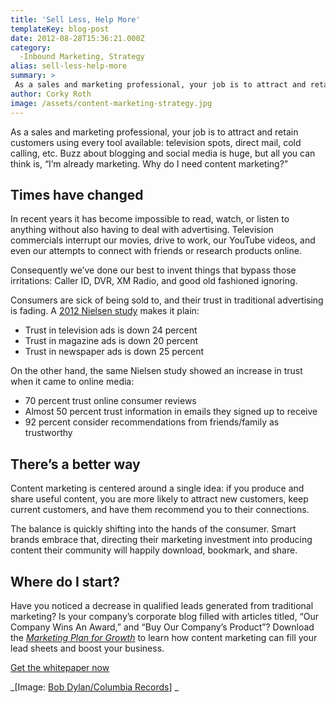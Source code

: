 ```yaml
---
title: 'Sell Less, Help More'
templateKey: blog-post
date: 2012-08-28T15:36:21.000Z
category: 
  -Inbound Marketing, Strategy
alias: sell-less-help-more
summary: > 
 As a sales and marketing professional, your job is to attract and retain customers using every tool available: television spots, direct mail, cold calling, etc. Buzz about blogging and social media is huge, but all you can think is, "I’m already marketing. Why do I need content marketing?"
author: Corky Roth
image: /assets/content-marketing-strategy.jpg
---
```


As a sales and marketing professional, your job is to attract and retain customers using every tool available: television spots, direct mail, cold calling, etc. Buzz about blogging and social media is huge, but all you can think is, “I’m already marketing. Why do I need content marketing?”

Times have changed
------------------

In recent years it has become impossible to read, watch, or listen to anything without also having to deal with advertising. Television commercials interrupt our movies, drive to work, our YouTube videos, and even our attempts to connect with friends or research products online.

Consequently we’ve done our best to invent things that bypass those irritations: Caller ID, DVR, XM Radio, and good old fashioned ignoring.

Consumers are sick of being sold to, and their trust in traditional advertising is fading. A [2012 Nielsen study](http://www.nielsen.com/us/en/insights/news/2012/consumer-trust-in-online-social-and-mobile-advertising-grows.html) makes it plain:

*   Trust in television ads is down 24 percent
*   Trust in magazine ads is down 20 percent
*   Trust in newspaper ads is down 25 percent

On the other hand, the same Nielsen study showed an increase in trust when it came to online media:

*   70 percent trust online consumer reviews
*   Almost 50 percent trust information in emails they signed up to receive
*   92 percent consider recommendations from friends/family as trustworthy

There’s a better way
--------------------

Content marketing is centered around a single idea: if you produce and share useful content, you are more likely to attract new customers, keep current customers, and have them recommend you to their connections.

The balance is quickly shifting into the hands of the consumer. Smart brands embrace that, directing their marketing investment into producing content their community will happily download, bookmark, and share.

Where do I start?
-----------------

Have you noticed a decrease in qualified leads generated from traditional marketing? Is your company’s corporate blog filled with articles titled, “Our Company Wins An Award,” and “Buy Our Company’s Product”? Download the [_Marketing Plan for Growth_](/marketing-plan-growth) to learn how content marketing can fill your lead sheets and boost your business.

[Get the whitepaper now](/marketing-plan-growth)

_\[Image: [Bob Dylan/Columbia Records](http://www.bobdylan.com/us/music/the-times-they-are-a-changin)\] _